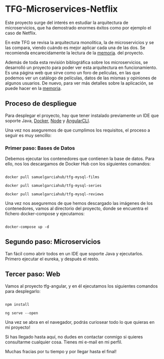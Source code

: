 # TFG-Microservices-Netflix

Este proyecto surge del interés en estudiar la arquitectura de microservicios, que ha demostrado enormes éxitos como por ejemplo el caso de Netflix.

En este TFG se revisa la arquitectura monolítica, la de microservicios y se las compara, viendo cuándo es mejor aplicar cada una de las dos. Se recomienda encarecidamente la lectura de la <a href="https://github.com/SamuelGarciaG/TFG-Microservices-Netflix/blob/master/Trabajo%20de%20Fin%20de%20Grado%20Samuel%20Garc%C3%ADa.pdf" target="_blank">memoria</a>. del proyecto.

Además de toda esta revisión biblográfica sobre los microservicios, se desarrolló un proyecto para poder ver esta arquitectura en funcionamiento. Es una página web que sirve como un foro de películas, en las que podemos ver un catálogo de películas, datos de las mismas y opiniones de algunos usuarios. De nuevo, para ver más detalles sobre la aplicación, se puede hacer en la <a href="https://github.com/SamuelGarciaG/TFG-Microservices-Netflix/blob/master/Trabajo%20de%20Fin%20de%20Grado%20Samuel%20Garc%C3%ADa.pdf" target="_blank">memoria</a>.

## Proceso de despliegue

Para desplegar el proyecto, hay que tener instalado previamente un IDE que soporte Java, <a href="https://www.docker.com/" target="_blank">Docker</a>, <a href="https://nodejs.org/en/" target="_blank">Node</a> y <a href="https://cli.angular.io/" target="_blank">AngularCLI</a>.

Una vez nos aseguremos de que cumplimos los requisitos, el proceso a seguir es muy sencillo:

### Primer paso: Bases de Datos
Debemos ejecutar los contenedores que contienen la base de datos. Para ello, nos los descargamos de Docker Hub con los siguientes comandos:

```shell

docker pull samuelgarciahub/tfg-mysql-films

docker pull samuelgarciahub/tfg-mysql-series

docker pull samuelgarciahub/tfg-mysql-reviews

```

Una vez nos aseguremos de que hemos descargado las imágenes de los contenedores, vamos al directorio del proyecto, donde se encuentra el fichero docker-compose y ejecutamos:

```shell

docker-compose up -d

```

## Segundo paso: Microservicios

Tan fácil como abrir todos en un IDE que soporte Java y ejecutarlos. Primero ejecutar el eureka, y después el resto.

## Tercer paso: Web

Vamos al proyecto tfg-angular, y en él ejecutamos los siguientes comandos para desplegarlo:

```shell

npm install

ng serve --open

```

Una vez se abra en el navegador, podrás curiosear todo lo que quieras en mi proyecto!

Si has llegado hasta aquí, no dudes en contactar conmigo si quieres consultarme cualquier cosa. Tienes mi e-mail en mi perfil.

Muchas fracias por tu tiempo y por llegar hasta el final!